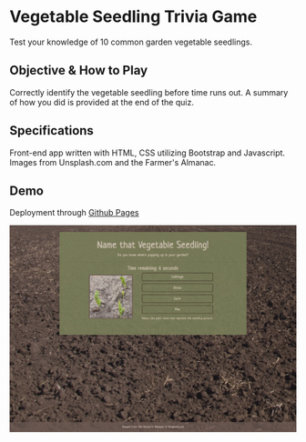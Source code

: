 # Vegetable Seedling Trivia Game
Test your knowledge of 10 common garden vegetable seedlings.

## Objective & How to Play
Correctly identify the vegetable seedling before time runs out. A summary of how you did is provided at the end of the quiz.

## Specifications
Front-end app written with HTML, CSS utilizing Bootstrap and Javascript. Images from Unsplash.com and the Farmer's Almanac.

## Demo
Deployment through [Github Pages](https://malmi003.github.io/Trivia-Game)

![demo-pic](/assets/images/demo-pic.png)